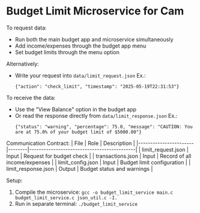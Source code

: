 # Budget Limit Microservice for Cam

To request data:
- Run both the main budget app and microservice simultaneously
- Add income/expenses through the budget app menu
- Set budget limits through the menu option

Alternatively:
- Write your request into `data/limit_request.json` Ex.:
  ```
  {"action": "check_limit", "timestamp": "2025-05-19T22:31:53"}
  ```

To receive the data:
- Use the "View Balance" option in the budget app
- Or read the response directly from `data/limit_response.json` Ex.:
  ```
  {"status": "warning", "percentage": 75.0, "message": "CAUTION: You are at 75.0% of your budget limit of $5000.00"}
  ```

Communication Contract:
| File                  | Role   | Description                                |
|-----------------------|--------|--------------------------------------------|
| limit_request.json    | Input  | Request for budget check                    |
| transactions.json     | Input  | Record of all income/expenses              |
| limit_config.json     | Input  | Budget limit configuration                 |
| limit_response.json   | Output | Budget status and warnings                 |

Setup:
1. Compile the microservice: `gcc -o budget_limit_service main.c budget_limit_service.c json_util.c -I.`
2. Run in separate terminal: `./budget_limit_service`
